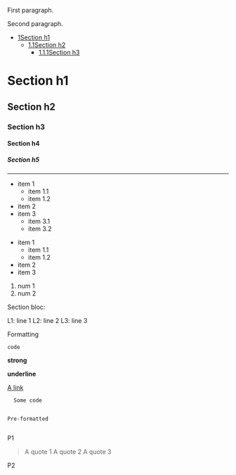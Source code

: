 <p>First paragraph.</p><p>Second paragraph.<div class="wiki-toc"><ul class="wiki-toc-entry"><li class="wiki-toc-entry"><a class="wiki-toc-ref" href="#section_1"><span class="wiki-toc-level">1</span><span class="wiki-toc-title">Section h1</span></a><ul class="wiki-toc-entry"><li class="wiki-toc-entry"><a class="wiki-toc-ref" href="#section_1_1"><span class="wiki-toc-level">1.1</span><span class="wiki-toc-title">Section h2</span></a><ul class="wiki-toc-entry"><li class="wiki-toc-entry"><a class="wiki-toc-ref" href="#section_1_1_1"><span class="wiki-toc-level">1.1.1</span><span class="wiki-toc-title">Section h3</span></a></li></ul></li></ul></li></ul></div></p><h1 id="section_1">Section h1</h1><h2 id="section_1_1">Section h2</h2><h3 id="section_1_1_1">Section h3</h3><h4 id="section_1_1_1_1">Section h4</h4><h5 id="section_1_1_1_1_1">Section h5</h5><hr /><ul><li>item 1<ul><li>item 1.1</li><li>item 1.2</li></ul></li><li>item 2</li><li>item 3<ul><li>item 3.1</li><li>item 3.2</li></ul></li></ul><ul><li>item 1<ul><li>item 1.1</li><li>item 1.2</li></ul></li><li>item 2</li><li>item 3</li></ul><ol><li>num 1</li><li>num 2</li></ol><p>Section bloc:</p><p>L1: line 1 L2: line 2 L3: line 3</p><p>Formatting</p><p><code>code</code></p><p><strong>strong</strong></p><p><strong>underline</strong></p><p><a href="https://link-url/">A link</a></p><pre><code>  Some code
  
  Pre-formatted
</code></pre><p>P1</p><blockquote><p>A quote 1 A quote 2 A quote 3</p></blockquote><p>P2</p>

